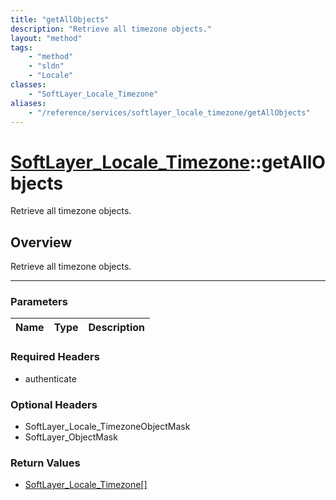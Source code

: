 ```yaml
---
title: "getAllObjects"
description: "Retrieve all timezone objects."
layout: "method"
tags:
    - "method"
    - "sldn"
    - "Locale"
classes:
    - "SoftLayer_Locale_Timezone"
aliases:
    - "/reference/services/softlayer_locale_timezone/getAllObjects"
---
```

# [SoftLayer_Locale_Timezone](/reference/services/SoftLayer_Locale_Timezone)::getAllObjects

Retrieve all timezone objects.


## Overview 
Retrieve all timezone objects.

-----

### Parameters 
|Name | Type | Description |
| --- | --- | --- |


### Required Headers
* authenticate


### Optional Headers
* SoftLayer_Locale_TimezoneObjectMask
* SoftLayer_ObjectMask

### Return Values
* <a href='/reference/datatypes/SoftLayer_Locale_Timezone'>SoftLayer_Locale_Timezone[] </a>




